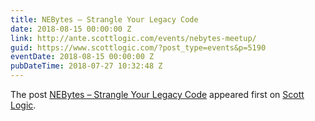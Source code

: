 ```yaml
---
title: NEBytes – Strangle Your Legacy Code
date: 2018-08-15 00:00:00 Z
link: http://ante.scottlogic.com/events/nebytes-meetup/
guid: https://www.scottlogic.com/?post_type=events&p=5190
eventDate: 2018-08-15 00:00:00 Z
pubDateTime: 2018-07-27 10:32:48 Z
---
```


<p>The post <a rel="nofollow" href="http://ante.scottlogic.com/events/nebytes-meetup/">NEBytes &#8211; Strangle Your Legacy Code</a> appeared first on <a rel="nofollow" href="http://ante.scottlogic.com">Scott Logic</a>.</p>